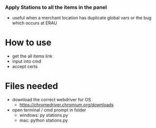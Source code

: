 ### Apply Stations to all the items in the panel
- useful when a merchant location has duplicate global vars or the bug which occurs at ERAU

# How to use
- get the all items link
- input into cmd 
- accept certs 

# Files needed
- download the correct webdriver for OS 
  - https://chromedriver.chromium.org/downloads
- open terminal / cmd prompt in folder
  -  windows: py stations.py
  -  mac: python stations.py
